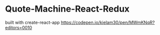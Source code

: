 # Quote-Machine-React-Redux
built with create-react-app
https://codepen.io/kielam30/pen/MWmKNqR?editors=0010
